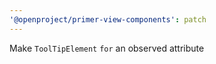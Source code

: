 ```yaml
---
'@openproject/primer-view-components': patch
---
```


Make `ToolTipElement` `for` an observed attribute
